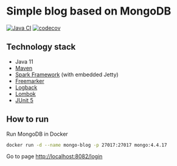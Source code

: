 # Simple blog based on MongoDB

[![Java CI](https://github.com/mfvanek/blog-using-mongodb/actions/workflows/tests.yml/badge.svg)](https://github.com/mfvanek/blog-using-mongodb/actions/workflows/tests.yml)
[![codecov](https://codecov.io/gh/mfvanek/blog-using-mongodb/branch/master/graph/badge.svg?token=R66V4MPEU1)](https://codecov.io/gh/mfvanek/blog-using-mongodb)

## Technology stack
- Java 11
- [Maven](https://maven.apache.org/)
- [Spark Framework](http://sparkjava.com) (with embedded Jetty)
- [Freemarker](https://freemarker.apache.org)
- [Logback](https://logback.qos.ch)
- [Lombok](https://projectlombok.org)
- [JUnit 5](https://junit.org/junit5/)

## How to run
Run MongoDB in Docker
```bash
docker run -d --name mongo-blog -p 27017:27017 mongo:4.4.17
```

Go to page [http://localhost:8082/login](http://localhost:8082/login)
